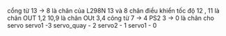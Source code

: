cổng từ 13 -> 8 là chân của L298N
13 và 8 chân điều khiển tốc độ
12 , 11 là chân OUT 1,2
10,9 là chân OUt 3,4
công từ 7 -> 4 PS2 
3 -> 0 là chân cho servo
servo1  -3 
servo_quay - 2
servo2 - 1
servo1 - 0

